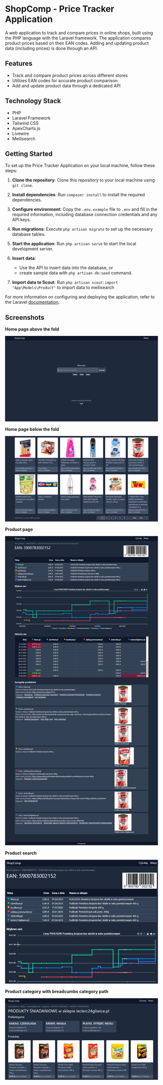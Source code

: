 # ShopComp - Price Tracker Application

A web application to track and compare prices in online shops, built using the PHP language with the Laravel framework. The application compares product prices based on their EAN codes. Adding and updating product data (including prices) is done through an API.

## Features

*   Track and compare product prices across different stores
*   Utilizes EAN codes for accurate product comparison
*   Add and update product data through a dedicated API

## Technology Stack

*   PHP
*   Laravel Framework
*   Tailwind CSS
*   ApexCharts.js
*   Livewire
*   Meilisearch


## Getting Started

To set up the Price Tracker Application on your local machine, follow these steps:

1. **Clone the repository**: Clone this repository to your local machine using `git clone`.

2. **Install dependencies**: Run `composer install` to install the required dependencies.

3. **Configure environment**: Copy the `.env.example` file to `.env` and fill in the required information, including database connection credentials and any API keys.

4. **Run migrations**: Execute `php artisan migrate` to set up the necessary database tables.

5. **Start the application**: Run `php artisan serve` to start the local development server.

6. **Insert data**: 
   - Use the API to insert data into the database, or
   - create sample data with `php artisan db:seed` command.

7. **Import data to Scout**: Run `php artisan scout:import "App\Models\Product"` to import data to meilisearch

For more information on configuring and deploying the application, refer to the Laravel [documentation](http1s://laravel.com/docs).


## Screenshots

**Home page above the fold**

![Screenshot of the homepage](/readme_screenshots/homepage-atf.png?raw=true "Homepage above the fold")

**Home page below the fold**

![Screenshot of the homepage](/readme_screenshots/homepage-btf.png?raw=true "Homepage below the fold")

**Product page**

![Screenshot of the homepage](/readme_screenshots/product-page.png?raw=true "Product page")

**Product search**

![Product searching](/readme_screenshots/search.gif?raw=true "Product search")

**Product category with breadcumbs category path**

![Product category](/readme_screenshots/shop-category.png?raw=true "Product category")
